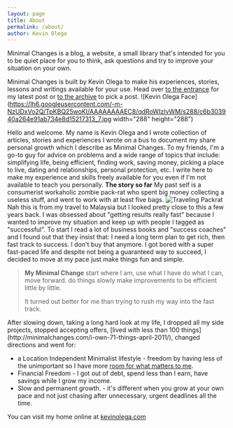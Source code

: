 ```yaml
---
layout: page
title: About
permalink: /about/ 
author: Kevin Olega
---
```

Minimal Changes is a blog, a website, a small library that's intended for you to be quiet place for you to think, ask questions and try to improve your situation on your own.

Minimal Changes is built by Kevin Olega to make his experiences, stories, lessons and writings available for your use. Head over [to the entrance](http://minimalchanges.com) for my latest post or [to the archive](http://minimalchanges.com/archive) to pick a post. 
![Kevin Olega Face](https://lh6.googleusercontent.com/-m-NzUDxVo2Q/TpKBQ25woKI/AAAAAAAAEC8/qdRoWIzIvWM/s288/c6b303940a264e91ab734e8d15217313_7.jpg width="288" height="288") 

Hello and welcome. My name is Kevin Olega and I wrote collection of articles, stories and experiences I wrote on a bus to document my share personal growth which I describe as Minimal Changes. To my friends, I'm a go-to guy for advice on problems and a wide range of topics that include: simplifying life, being efficient, finding work, saving money, picking a place to live, dating and relationships, personal protection, etc. I write here to make my experience and skills freely available for you even if I'm not available to teach you personally. **The story so far** My past self is a consumerist workaholic zombie pack-rat who spent big money collecting a useless stuff, and went to work with at least five bags. ![Traveling Packrat](http://farm5.static.flickr.com/4125/5053684332_03598716ae.jpg) Nah this is from my travel to Malaysia but I looked pretty close to this a few years back. I was obsessed about "getting results really fast" because I wanted to improve my situation and keep up with people I tagged as "successful". To start I read a lot of business books and "success coaches" and I found out that they insist that: I need a long term plan to get rich, then fast track to success. I don't buy that anymore. I got bored with a super fast-paced life and despite not being a guaranteed way to succeed, I decided to move at my pace just make things fun and simple.

> **My Minimal Change** start where I am, use what I have do what I can, move forward. do things slowly make improvements to be efficient little by little.
> 
> It turned out better for me than trying to rush my way into the fast track.

<div>After slowing down, taking a long hard look at my life, I dropped all my side projects, stopped accepting offers, [lived with less than 100 things](http://minimalchanges.com/i-own-71-things-april-2011/), changed directions and went for:</div>

*   a Location Independent Minimalist lifestyle - freedom by having less of the unimportant so I have more [room for what matters to me](http://minimalchanges.com/blog/minimal-changes-to-achieving-what-matters-most/).
*   Financial Freedom - I got out of debt, spend less than I earn, have savings while I grow my income.
*   Slow and permanent growth. - it's different when you grow at your own pace and not just chasing after unnecessary, urgent deadlines all the time.

You can visit my home online at [kevinolega.com](http://kevinolega.com)


